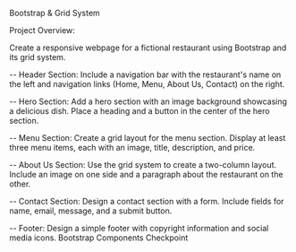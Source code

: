 Bootstrap & Grid System 

Project Overview:

Create a responsive webpage for a fictional restaurant using Bootstrap and its grid system.


-- Header Section:
Include a navigation bar with the restaurant's name on the left and navigation links (Home, Menu, About Us, Contact) on the right.

-- Hero Section:
Add a hero section with an image background showcasing a delicious dish.
Place a heading and a button in the center of the hero section.

-- Menu Section:
Create a grid layout for the menu section.
Display at least three menu items, each with an image, title, description, and price.

-- About Us Section:
Use the grid system to create a two-column layout.
Include an image on one side and a paragraph about the restaurant on the other.

-- Contact Section:
Design a contact section with a form.
Include fields for name, email, message, and a submit button.

-- Footer:
Design a simple footer with copyright information and social media icons.
Bootstrap Components Checkpoint


